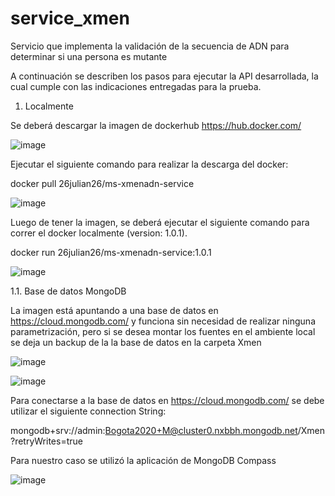# service_xmen
Servicio que implementa la validación de la secuencia de ADN para determinar si una persona es mutante

A continuación se describen los pasos para ejecutar la API desarrollada, la cual cumple con las indicaciones entregadas para la prueba. 

1. Localmente

Se deberá descargar la imagen de dockerhub https://hub.docker.com/

![image](https://user-images.githubusercontent.com/71658927/159715905-127bd9c5-28db-490a-8e53-5f1ce0ba46ea.png)

Ejecutar el siguiente comando para realizar la descarga del docker:

docker pull 26julian26/ms-xmenadn-service

![image](https://user-images.githubusercontent.com/71658927/159715530-15e0de4c-7289-4889-b397-80e0d3edc810.png)

Luego de tener la imagen, se deberá ejecutar el siguiente comando para correr el docker localmente (version: 1.0.1). 

docker run 26julian26/ms-xmenadn-service:1.0.1

![image](https://user-images.githubusercontent.com/71658927/159719588-434c47ce-99af-475d-b2e2-c7f8889ed4b6.png)

1.1. Base de datos MongoDB

La imagen está apuntando a una base de datos en https://cloud.mongodb.com/ y funciona sin necesidad de realizar ninguna parametrización, pero si se desea montar los fuentes en el ambiente local se deja un backup de la la base de datos en la carpeta Xmen

![image](https://user-images.githubusercontent.com/71658927/159723844-09141e7b-0cb9-4294-8e05-8add73787c8f.png)

![image](https://user-images.githubusercontent.com/71658927/159727495-778f0149-a57f-4f17-9310-3694ca8ff7dd.png)

Para conectarse a la base de datos en https://cloud.mongodb.com/ se debe utilizar el siguiente connection String:

mongodb+srv://admin:Bogota2020+M@cluster0.nxbbh.mongodb.net/Xmen?retryWrites=true

Para nuestro caso se utilizó la aplicación de MongoDB Compass

![image](https://user-images.githubusercontent.com/71658927/159728777-6fe6562b-7c5b-4cc8-92b9-abfb8ef73b04.png)









